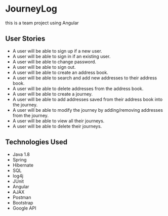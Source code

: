 # JourneyLog

this is a team project using Angular

## **User Stories**

- A user will be able to sign up if a new user.
- A user will be able to sign in if an existing user.
- A user will be able to change password.
- A user will be able to sign out.
- A user will be able to create an address book.
- A user will be able to search and add new addresses to their address book.
- A user will be able to delete addresses from the address book.
- A user will be able to create a journey.
- A user will be able to add addresses saved from their address book into the journey.
- A user will be able to modify the journey by adding/removing addresses from the journey.
- A user will be able to view all their journeys.
- A user will be able to delete their journeys.

## **Technologies Used**

- Java 1.8
- Spring
- Hibernate
- SQL
- log4j
- JUnit
- Angular
- AJAX
- Postman
- Bootstrap
- Google API
